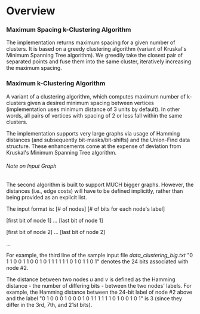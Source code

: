  # Overview

 ### Maximum Spacing k-Clustering Algorithm

 The implementation returns maximum spacing for a given number of clusters. It is based on a greedy clustering algorithm (variant of Kruskal's Minimum Spanning Tree algorithm). We greedily take the closest pair of separated points and fuse them into the same cluster, iteratively increasing the maximum spacing.
 
 ### Maximum k-Clustering Algorithm

 A variant of a clustering algorithm, which computes maximum number of k-clusters given a desired minimum spacing between vertices (implementation uses minimum distance of 3 units by default). In other words, all pairs of vertices with spacing of 2 or less fall within the same clusters.

 The implementation supports very large graphs via usage of Hamming distances (and subsequently bit-masks/bit-shifts) and the Union-Find data structure. These enhancements come at the expense of deviation from Kruskal's Minimum Spanning Tree algorithm. 

 ###### Note on Input Graph

 The second algorithm is built to support MUCH bigger graphs. However, the distances (i.e., edge costs) will have to be defined implicitly, rather than being provided as an explicit list.
 
 The input format is: [# of nodes] [# of bits for each node's label]
 
 [first bit of node 1] ... [last bit of node 1]
 
 [first bit of node 2] ... [last bit of node 2]
 
 ...
 
 For example, the third line of the sample input file *data_clustering_big.txt* "0 1 1 0 0 1 1 0 0 1 0 1 1 1 1 1 1 0 1 0 1 1 0 1" denotes the 24 bits associated with node #2.

 The distance between two nodes *u* and *v* is defined as the Hamming distance - the number of differing bits - between the two nodes' labels. For example, the Hamming distance between the 24-bit label of node #2 above and the label "0 1 0 0 0 1 0 0 0 1 0 1 1 1 1 1 1 0 1 0 0 1 0 1" is 3 (since they differ in the 3rd, 7th, and 21st bits).